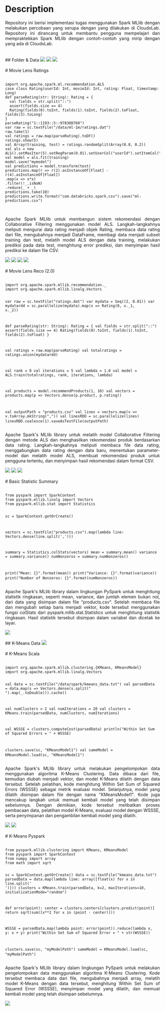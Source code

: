 # Description
<div align="justify">
Repository ini berisi implementasi tugas menggunakan Spark MLlib dengan melakukan percobaan yang serupa dengan yang dilakukan di CloudxLab. Repository ini dirancang untuk membantu pengguna mempelajari dan mempraktekkan Spark MLlib dengan contoh-contoh yang mirip dengan yang ada di CloudxLab.
</div>
<br><br>
## Folder & Data
<img src="folder.png" />
<img src="data.png" />
<img src="hasil 1.1.png" />
<br><br>
# Movie Lens Ratings
<div>
  <pre>
    <code>
import org.apache.spark.ml.recommendation.ALS
case class Rating(userId: Int, movieId: Int, rating: Float, timestamp: Long)
def parseRating(str: String): Rating = {
  val fields = str.split("::")
  assert(fields.size == 4)
  Rating(fields(0).toInt, fields(1).toInt, fields(2).toFloat, fields(3).toLong)
}
parseRating("1::1193::5::978300760")
var raw = sc.textFile("/data/ml-1m/ratings.dat")
raw.take(1)
val ratings = raw.map(parseRating).toDF()
ratings.show(5)
val Array(training, test) = ratings.randomSplit(Array(0.8, 0.2))
val als = new ALS().setMaxIter(5).setRegParam(0.01).setUserCol("userId").setItemCol("movieId").setRatingCol("rating")
val model = als.fit(training)
model.save("mymodel")
val predictions = model.transform(test)
predictions.map(r => r(2).asInstanceOf[Float] - r(4).asInstanceOf[Float])
.map(x => x*x)
.filter(!_.isNaN)
.reduce(_ + _)
predictions.take(10)
predictions.write.format("com.databricks.spark.csv").save("ml-predictions.csv")
    </code>
  </pre>
  <p align="justify">
  Apache Spark MLlib untuk membangun sistem rekomendasi dengan Collaborative Filtering menggunakan model ALS. Langkah-langkahnya meliputi mengurai data rating menjadi objek Rating, membaca data rating dari file, mengubahnya menjadi DataFrame, membagi data menjadi subset training dan test, melatih model ALS dengan data training, melakukan prediksi pada data test, menghitung error prediksi, dan menyimpan hasil prediksi ke dalam file CSV.
  </p>
</div>
<img src="step 1.1.png"/>
<img src="step 1.2.png"/>
<img src="step 1.3.png"/>
<img src="hasil 1.2.png"/>
<br><br>
# Movie Lens Reco (2.0)
<div>
  <pre>
    <code>
import org.apache.spark.mllib.recommendation._
import org.apache.spark.mllib.linalg.Vectors

var raw = sc.textFile("ratings.dat")
var mydata = Seq((2, 0.01))
var mydatardd = sc.parallelize(mydata).map(x => Rating(0, x._1, x._2))

def parseRating(str: String): Rating = {
  val fields = str.split("::")
  assert(fields.size == 4)
  Rating(fields(0).toInt, fields(1).toInt, fields(2).toFloat)
}

val ratings = raw.map(parseRating)
val totalratings = ratings.union(mydatardd)

val rank = 8
val iterations = 5
val lambda = 1.0
val model = ALS.train(totalratings, rank, iterations, lambda)

val products = model.recommendProducts(1, 10)
val vectors = products.map(p => Vectors.dense(p.product, p.rating)) 

val outputPath = "products.csv"
val lines = vectors.map(v => v.toArray.mkString(","))
val linesRDD = sc.parallelize(lines)
linesRDD.coalesce(1).saveAsTextFile(outputPath)
    </code>
  </pre>
  <p align="justify">
   Apache Spark's MLlib library untuk melatih model Collaborative Filtering dengan metode ALS dan menghasilkan rekomendasi produk berdasarkan data rating. Langkah-langkahnya meliputi membaca file data rating, menggabungkan data rating dengan data baru, menentukan parameter-model dan melatih model ALS, membuat rekomendasi produk untuk pengguna tertentu, dan menyimpan hasil rekomendasi dalam format CSV.
  </p>
</div>
<img src="step 2.1.png"/>
<img src="step 2.2.png"/>
<img src="step 2.3.png"/>
<br><br>
# Basic Statistic Summary
<div>
  <pre>
    <code>
from pyspark import SparkContext
from pyspark.mllib.linalg import Vectors
from pyspark.mllib.stat import Statistics

sc = SparkContext.getOrCreate()

vectors = sc.textFile("products.csv").map(lambda line: Vectors.dense(line.split(',')))

summary = Statistics.colStats(vectors)
mean = summary.mean()
variance = summary.variance()
numNonzeros = summary.numNonzeros()

print("Mean: {}".format(mean))
print("Variance: {}".format(variance))
print("Number of Nonzeros: {}".format(numNonzeros))
    </code>
  </pre>
  <p align="justify">
   Apache Spark's MLlib library dalam lingkungan PySpark untuk menghitung statistik ringkasan, seperti mean, variance, dan jumlah elemen bukan nol, dari data yang disimpan dalam file "products.csv". Setelah membaca file dan mengubah setiap baris menjadi vektor, kode tersebut menggunakan fungsi colStats dari pyspark.mllib.stat.Statistics untuk menghitung statistik ringkasan. Hasil statistik tersebut disimpan dalam variabel dan dicetak ke layar.
  </p>
</div>
<img src="step 2.4.png"/>
<br><br>
## K-Means Data
<img src="file 2.png" />
<br><br>
# K-Means Scala
<div>
  <pre>
    <code>
import org.apache.spark.mllib.clustering.{KMeans, KMeansModel}
import org.apache.spark.mllib.linalg.Vectors

val data = sc.textFile("/data/spark/kmeans_data.txt")
val parsedData = data.map(s => Vectors.dense(s.split(" ").map(_.toDouble))).cache()

val numClusters = 2
val numIterations = 20
val clusters = KMeans.train(parsedData, numClusters, numIterations)

val WSSSE = clusters.computeCost(parsedData)
println("Within Set Sum of Squared Errors = " + WSSSE)

clusters.save(sc, "KMeansModel1")
val sameModel = KMeansModel.load(sc, "KMeansModel1")
    </code>
  </pre>
  <p align="justify">
  Apache Spark's MLlib library untuk melakukan pengelompokan data menggunakan algoritma K-Means Clustering. Data dibaca dari file, kemudian diubah menjadi vektor, dan model K-Means dilatih dengan data tersebut. Setelah pelatihan, kode menghitung Within Set Sum of Squared Errors (WSSSE) sebagai metrik evaluasi model. Selanjutnya, model yang dilatih disimpan dalam file dengan nama "KMeansModel1". Kode juga mencakup langkah untuk memuat kembali model yang telah disimpan sebelumnya. Dengan demikian, kode tersebut melibatkan proses pembacaan data, pelatihan model K-Means, evaluasi model dengan WSSSE, serta penyimpanan dan pengambilan kembali model yang dilatih.
  </p>
</div>
<img src="step 3.1.png"/>
<img src="step 3.2.png"/>
<br><br>
# K-Means Pyspark
<div>
  <pre>
    <code>
from pyspark.mllib.clustering import KMeans, KMeansModel
from pyspark import SparkContext
from numpy import array
from math import sqrt

sc = SparkContext.getOrCreate()
data = sc.textFile("kmeans_data.txt")
parsedData = data.map(lambda line: array([float(x) for x in line.split(' ')]))
clusters = KMeans.train(parsedData, k=2, maxIterations=10, initializationMode="random")

def error(point):
    center = clusters.centers[clusters.predict(point)]
    return sqrt(sum([x**2 for x in (point - center)]))

WSSSE = parsedData.map(lambda point: error(point)).reduce(lambda x, y: x + y)
print("Within Set Sum of Squared Error = " + str(WSSSE))

clusters.save(sc, "myModelPath")
sameModel = KMeansModel.load(sc, "myModelPath")
    </code>
  </pre>
  <p align="justify">
 Apache Spark's MLlib library dalam lingkungan PySpark untuk melakukan pengelompokan data menggunakan algoritma K-Means Clustering. Kode tersebut membaca data dari file, mengubahnya menjadi array, melatih model K-Means dengan data tersebut, menghitung Within Set Sum of Squared Error (WSSSE), menyimpan model yang dilatih, dan memuat kembali model yang telah disimpan sebelumnya.
  </p>
</div>
<img src="step 3.3.png"/>
